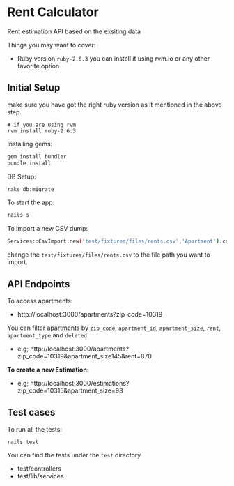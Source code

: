# Rent Calculator

Rent estimation API based on the exsiting data

Things you may want to cover:

* Ruby version
	`ruby-2.6.3`
	you can install it using rvm.io or any other favorite option

## Initial Setup
make sure you have got the right ruby version as it mentioned in the above step.

```
# if you are using rvm
rvm install ruby-2.6.3
```

Installing gems:

```bash
gem install bundler
bundle install
```

DB Setup:

```bash
rake db:migrate
```
To start the app:

```bash
rails s
```


To import a new CSV dump:


```bash
Services::CsvImport.new('test/fixtures/files/rents.csv','Apartment').call
```

change the `test/fixtures/files/rents.csv` to the file path you want to import.

## API Endpoints
To access apartments:

- http://localhost:3000/apartments?zip_code=10319

You can filter apartments by `zip_code`, `apartment_id`, `apartment_size`, `rent`, `apartment_type` and `deleted`

- e.g; http://localhost:3000/apartments?zip_code=10319&apartment_size145&rent=870

**To create a new Estimation:**

- e.g; http://localhost:3000/estimations?zip_code=10315&apartment_size=98

## Test cases
To run all the tests:

`rails test`

You can find the tests under the `test` directory
- test/controllers
- test/lib/services